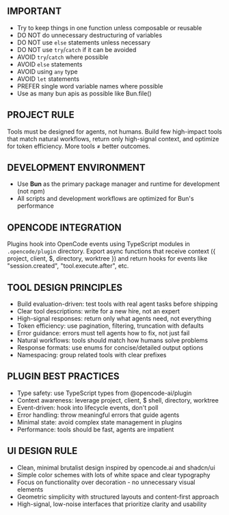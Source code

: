 ## IMPORTANT

- Try to keep things in one function unless composable or reusable
- DO NOT do unnecessary destructuring of variables
- DO NOT use `else` statements unless necessary
- DO NOT use `try`/`catch` if it can be avoided
- AVOID `try`/`catch` where possible
- AVOID `else` statements
- AVOID using `any` type
- AVOID `let` statements
- PREFER single word variable names where possible
- Use as many bun apis as possible like Bun.file()

## PROJECT RULE

Tools must be designed for agents, not humans. Build few high-impact tools that match natural workflows, return only high-signal context, and optimize for token efficiency. More tools ≠ better outcomes.

## DEVELOPMENT ENVIRONMENT

- Use **Bun** as the primary package manager and runtime for development (not npm)
- All scripts and development workflows are optimized for Bun's performance

## OPENCODE INTEGRATION

Plugins hook into OpenCode events using TypeScript modules in `.opencode/plugin` directory. Export async functions that receive context ({ project, client, $, directory, worktree }) and return hooks for events like "session.created", "tool.execute.after", etc.

## TOOL DESIGN PRINCIPLES

- Build evaluation-driven: test tools with real agent tasks before shipping
- Clear tool descriptions: write for a new hire, not an expert
- High-signal responses: return only what agents need, not everything
- Token efficiency: use pagination, filtering, truncation with defaults
- Error guidance: errors must tell agents how to fix, not just fail
- Natural workflows: tools should match how humans solve problems
- Response formats: use enums for concise/detailed output options
- Namespacing: group related tools with clear prefixes

## PLUGIN BEST PRACTICES

- Type safety: use TypeScript types from @opencode-ai/plugin
- Context awareness: leverage project, client, $ shell, directory, worktree
- Event-driven: hook into lifecycle events, don't poll
- Error handling: throw meaningful errors that guide agents
- Minimal state: avoid complex state management in plugins
- Performance: tools should be fast, agents are impatient

## UI DESIGN RULE

- Clean, minimal brutalist design inspired by opencode.ai and shadcn/ui
- Simple color schemes with lots of white space and clear typography
- Focus on functionality over decoration - no unnecessary visual elements
- Geometric simplicity with structured layouts and content-first approach
- High-signal, low-noise interfaces that prioritize clarity and usability
